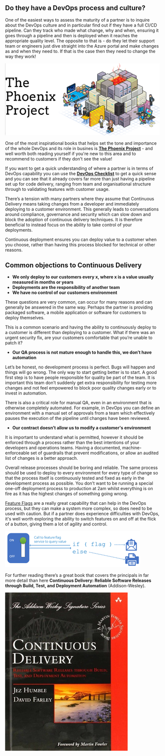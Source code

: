 ## Do they have a DevOps process and culture?

One of the easiest ways to assess the maturity of a partner is to inquire about the DevOps culture and in particular find out if they have a full CI/CD pipeline. Can they track who made what change, why and when, ensuring it goes through a pipeline and then is deployed when it reaches the appropriate quality level. The opposite to that is - do they let their support team or engineers just dive straight into the Azure portal and make changes as and when they need to. If that is the case then they need to change the way they work!

![The Phoenix Project Book](01-phoenix-project.png)

One of the most inspirational books that helps set the tone and importance of the whole DevOps and its role in busines is [**The Phoenix Project**](https://www.e4developer.com/2018/03/24/the-phoenix-project-a-key-to-understanding-devops/) - and well worth both reading yourself if you're new to this area and to recommend to customers if they don't see the value!

If you want to get a quick understanding of where a partner is in terms of DevOps capability you can use the [**DevOps Checklist**](https://docs.microsoft.com/azure/architecture/checklist/dev-ops) to get a quick sense and you can see that it already covers far more than just having a pipeline set up for code delivery, ranging from team and organisational structure through to validating features with customer usage.

There’s a tension with many partners where they assume that Continuous Delivery means taking changes from a developer and immediately deploying to a customer environment. This generally leads to conversations around compliance, governance and security which can slow down and block the adoption of continuous delivery techniques. It is therefore beneficial to instead focus on the ability to take control of your deployments.

Continuous deployment ensures you can deploy value to a customer when you choose, rather than having this process blocked for technical or other reasons.

## Common objections to Continuous Delivery

* **We only deploy to our customers every x, where x is a value usually measured in months or years**
* **Deployments are the responsibility of another team**
* **We have no control of our customers environment**

These questions are very common, can occur for many reasons and can generally be answered in the same way. Perhaps the partner is providing packaged software, a mobile application or software for customers to deploy themselves.

This is a common scenario and having the ability to continuously deploy to a customer is different than deploying to a customer. What if there was an urgent security fix, are your customers comfortable that you’re unable to patch it?

* **Our QA process is not mature enough to handle this, we don’t have automation**

Let’s be honest, no development process is perfect. Bugs will happen and things will go wrong. The only way to start getting better is to start. A good first step is to have people responsible for quality be part of the team. It is important this team don’t suddenly get extra responsibility for testing more changes and not feel empowered to block poor quality changes early or to invest in automation.

There is also a critical role for manual QA, even in an environment that is otherwise completely automated. For example, in DevOps you can define an environment with a manual set of approvals from a team which effectively pauses the execution of the pipeline until changes have been reviewed.

* **Our contract doesn’t allow us to modify a customer's environment**

It is important to understand what is permitted, however it should be enforced through a process rather than the best intentions of your developers and operations teams. Having a documented, machine-enforceable set of guardrails that prevent modifications, or allow an audited list of changes is a better approach.

Overall release processes should be boring and reliable. The same process should be used to deploy to every environment for every type of change so that the process itself is continuously tested and fixed as early in the development process as possible. You don’t want to be running a special one-off deployment process to production at 2am whilst everything is on fire as it has the highest changes of something going wrong.

[Feature Flags](https://docs.microsoft.com/dotnet/architecture/cloud-native/feature-flags) are a really great capability that can help in the DevOps process, but they can make a system more complex, so does need to be used with caution. But if a partner does experience difficulties with DevOps, it's well worth exploring the ability to switch features on and off at the flick of a button, giving them a lot of agility and control.

![Feature flag service overview](02-feature-flags.png)

For further reading there’s a great book that covers the principals in far more detail than here **Continuous Delivery: Reliable Software Releases through Build, Test, and Deployment Automation** (Addison-Wesley). 

![Continuous Delivery Book](03-continuous-delivery.jpg)